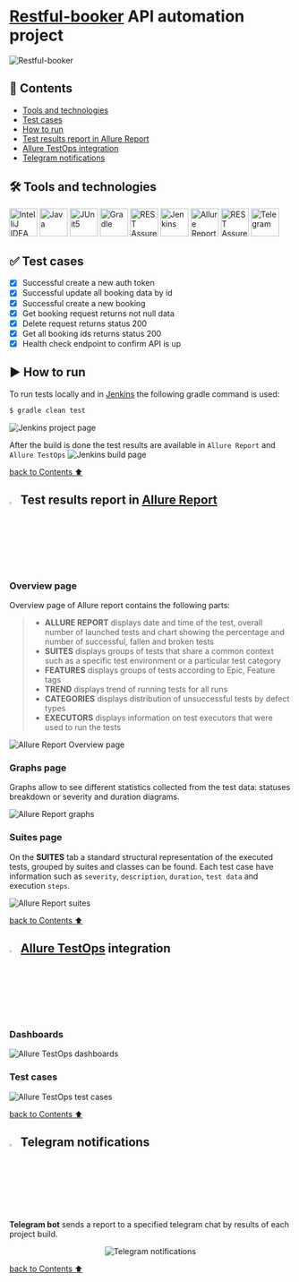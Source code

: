 # [Restful-booker](https://restful-booker.herokuapp.com/) API automation project
<img title="Restful-booker" src="images/api-top.png"></div>

##  <a name="contents">:page_facing_up: Сontents</a>
- [Tools and technologies](#hammer_and_wrench-tools-and-technologies)
- [Test cases](#white_check_mark-test-cases)
- [How to run](#arrow_forward-how-to-run)
- [Test results report in Allure Report](#-test-results-report-in-allure-report)
- [Allure TestOps integration](#-allure-testops-integration)
- [Telegram notifications](#-telegram-notifications)

## :hammer_and_wrench: Tools and technologies
<a href="https://www.jetbrains.com/idea/"><img src="https://github.com/gloomyana/gloomyana/blob/main/icons/intellij_idea.svg" title="IntelliJ IDEA" alt="IntelliJ IDEA" width="50" height="50"/></a>
<a href="https://www.java.com"><img src="https://github.com/gloomyana/gloomyana/blob/main/icons/java.svg" title="Java" alt="Java" width="50" height="50"/></a>
<a href="https://junit.org/junit5"><img src="https://github.com/gloomyana/gloomyana/blob/main/icons/junit5.svg" title="JUnit5" alt="JUnit5" width="50" height="50"/></a>
<a href="https://gradle.org"><img src="https://github.com/gloomyana/gloomyana/blob/main/icons/gradle.svg" title="Gradle" alt="Gradle" width="50" height="50"/></a>
<a href="https://rest-assured.io"><img src="https://github.com/gloomyana/gloomyana/blob/main/icons/rest_assured.svg" title="REST Assured" alt="REST Assured" width="50" height="50"/></a>
<a href="https://www.jenkins.io"><img src="https://github.com/gloomyana/gloomyana/blob/main/icons/jenkins.svg" title="Jenkins" alt="Jenkins" width="50" height="50"/></a>
<a href="https://qameta.io/allure-report"><img src="https://github.com/gloomyana/gloomyana/blob/main/icons/allure_report.svg" title="Allure Report" alt="Allure Report" width="50" height="50"/></a>
<a href="https://qameta.io"><img src="https://github.com/gloomyana/gloomyana/blob/main/icons/allure_testops.svg" title="Allure Testops" alt="REST Assured" width="50" height="50"/></a>
<a href="https://web.telegram.org/"><img src="https://github.com/gloomyana/gloomyana/blob/main/icons/telegram.svg" title="Telegram" alt="Telegram" width="50" height="50"/></a> 

## :white_check_mark: Test cases
- [x] Successful create a new auth token
- [x] Successful update all booking data by id
- [x] Successful create a new booking
- [x] Get booking request returns not null data
- [x] Delete request returns status 200
- [x] Get all booking ids returns status 200
- [x] Health check endpoint to confirm API is up

## :arrow_forward: How to run
To run tests locally and in [Jenkins](https://jenkins.autotests.cloud/job/gloomyana-restful-booker-API/) the following gradle command is used:
```bash
$ gradle clean test 
```
<img src="images/jenkins-project-page" alt="Jenkins project page">
 
After the build is done the test results are available in `Allure Report` and `Allure TestOps`
<img src="images/jenkins-build-page" alt="Jenkins build page"> 

[back to Contents ⬆](#contents)

## <img width="3%" title="Allure Report" src="https://github.com/gloomyana/gloomyana/blob/main/icons/allure_report.svg"> Test results report in [Allure Report](https://jenkins.autotests.cloud/job/gloomyana-restful-booker-API/allure/)
### Overview page

Overview page of Allure report contains the following parts:
>- **ALLURE REPORT** displays date and time of the test, overall number of launched tests and chart showing the percentage and number of successful, fallen and broken tests
>- **SUITES** displays groups of tests that share a common context such as a specific test environment or a particular test category
>- **FEATURES** displays groups of tests according to Epic, Feature tags
>- **TREND** displays trend of running tests for all runs
>- **CATEGORIES** displays distribution of unsuccessful tests by defect types
>- **EXECUTORS** displays information on test executors that were used to run the tests

<img src="images/allure-result-main.jpg" alt="Allure Report Overview page">

### Graphs page
Graphs allow to see different statistics collected from the test data: statuses breakdown or severity and duration diagrams.

<img src="images/allure-result-graphs.jpg" alt="Allure Report graphs">

### Suites page
On the **SUITES** tab a standard structural representation of the executed tests, grouped by suites and classes can be found.
Each test case have information such as `severity`, `description`, `duration`, `test data` and execution `steps`.

<img src="images/allure-result-test-example.jpg" alt="Allure Report suites">

[back to Contents ⬆](#contents)

## <img width="3%" title="Allure TestOps" src="https://github.com/gloomyana/gloomyana/blob/main/icons/allure_testops.svg"> [Allure TestOps](https://allure.autotests.cloud/project/3221/dashboards) integration
### Dashboards
<img src="images/allure-testops-dashboard.jpg" alt="Allure TestOps dashboards">

### Test cases
<img src="images/allure-testops-test-cases.jpg" alt="Allure TestOps test cases">

[back to Contents ⬆](#contents)

## <img width="3%" title="Telegram" src="https://github.com/gloomyana/gloomyana/blob/main/icons/telegram.svg"> Telegram notifications

**Telegram bot** sends a report to a specified telegram chat by results of each project build.

<p align="center"><img src="images/telegram-notifications.jpg" alt="Telegram notifications">
</p>

[back to Contents ⬆](#contents)
